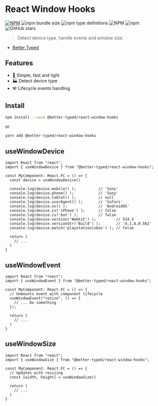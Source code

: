 # React Window Hooks

[![NPM](https://img.shields.io/npm/v/@better-typed/react-window-hooks.svg)](https://www.npmjs.com/package/@better-typed/react-window-hooks)
![npm bundle size](https://img.shields.io/bundlephobia/minzip/@better-typed/react-window-hooks)
![npm type definitions](https://img.shields.io/npm/types/@better-typed/react-window-hooks)
![NPM](https://img.shields.io/npm/l/@better-typed/react-window-hooks)
![npm](https://img.shields.io/npm/dm/@better-typed/react-window-hooks)
![GitHub stars](https://img.shields.io/github/stars/BetterTyped/react-window-hooks?style=social)

> Detect device type, handle events and window size

- [Better Typed](https://github.com/BetterTyped)

## Features

- :rocket: Simple, fast and light
- :factory: Detect device type
- 🪗 Lifecycle events handling

## Install

```bash
npm install --save @better-typed/react-window-hooks
```

or

```bash
yarn add @better-typed/react-window-hooks
```

## useWindowDevice

```tsx
import React from "react";
import { useWindowDevice } from "@better-typed/react-window-hooks";

const MyComponent: React.FC = () => {
  const device = useWindowDevice()

  console.log(device.mobile() );          // 'Sony'
  console.log(device.phone() );           // 'Sony'
  console.log(device.tablet() );          // null
  console.log(device.userAgent() );       // 'Safari'
  console.log(device.os() );              // 'AndroidOS'
  console.log(device.is('iPhone') );      // false
  console.log(device.is('bot') );         // false
  console.log(device.version('Webkit') );         // 534.3
  console.log(device.versionStr('Build') );       // '4.1.A.0.562'
  console.log(device.match('playstation|xbox') ); // false

  return (
    // ...
  )
}

```

## useWindowEvent

```tsx
import React from "react";
import { useWindowEvent } from "@better-typed/react-window-hooks";

const MyComponent: React.FC = () => {
  // Unmounts event with component lifecycle
  useWindowEvent("resize", () => {
    // ... Do something
  });

  return (
    // ...
  )
}

```

## useWindowSize

```tsx
import React from "react";
import { useWindowSize } from "@better-typed/react-window-hooks";

const MyComponent: React.FC = () => {
  // Updates with resizing
  const [width, height] = useWindowSize()

  return (
    // ...
  )
}

```
